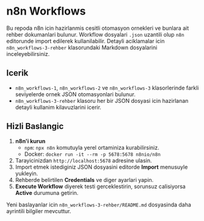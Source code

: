 # n8n Workflows

Bu repoda n8n icin hazirlanmis cesitli otomasyon ornekleri ve bunlara ait rehber dokumanlari bulunur. Workflow dosyalari `.json` uzantili olup `n8n` editorunde import edilerek kullanilabilir. Detayli aciklamalar icin `n8n_workflows-3-rehber` klasorundaki Markdown dosyalarini inceleyebilirsiniz.

## Icerik

- `n8n_workflows-1`, `n8n_workflows-2` ve `n8n_workflows-3` klasorlerinde farkli seviyelerde ornek JSON otomasyonlari bulunur.
- `n8n_workflows-3-rehber` klasoru her bir JSON dosyasi icin hazirlanan detayli kullanim kilavuzlarini icerir.

## Hizli Baslangic

1. **n8n'i kurun**
   - `npm`: `npx n8n` komutuyla yerel ortaminiza kurabilirsiniz.
   - Docker: `docker run -it --rm -p 5678:5678 n8nio/n8n`
2. Tarayicinizdan `http://localhost:5678` adresine ulasin.
3. Import etmek istediginiz JSON dosyasini editorde **Import** menusuyle yukleyin.
4. Rehberde belirtilen **Credentials** ve diger ayarlari yapin.
5. **Execute Workflow** diyerek testi gerceklestirin, sorunsuz calisiyorsa **Active** durumuna getirin.

Yeni baslayanlar icin `n8n_workflows-3-rehber/README.md` dosyasinda daha ayrintili bilgiler mevcuttur.
